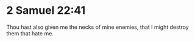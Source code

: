 # 2 Samuel 22:41

Thou hast also given me the necks of mine enemies, that I might destroy them that hate me.